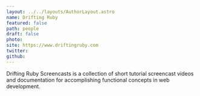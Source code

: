```yaml
---
layout: ../../layouts/AuthorLayout.astro
name: Drifting Ruby
featured: false
path: people
draft: false
photo: 
site: https://www.driftingruby.com
twitter: 
github: 
---
```


Drifting Ruby Screencasts is a collection of short tutorial screencast videos and documentation for accomplishing functional concepts in web development.